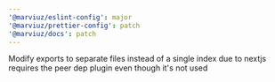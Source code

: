 ```yaml
---
'@marviuz/eslint-config': major
'@marviuz/prettier-config': patch
'@marviuz/docs': patch
---
```


Modify exports to separate files instead of a single index due to nextjs requires the peer dep plugin even though it's not used
